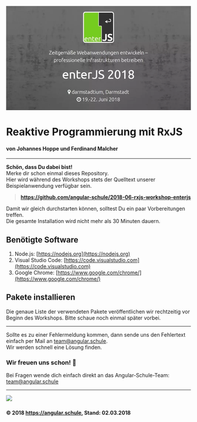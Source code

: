 <img src="enterjs18_banner.jpg">

# Reaktive Programmierung mit RxJS
#### **von Johannes Hoppe und Ferdinand Malcher**

<hr>

**Schön, dass Du dabei bist!**  
Merke dir schon einmal dieses Repository.  
Hier wird während des Workshops stets der Quelltext unserer Beispielanwendung verfügbar sein.
> **https://github.com/angular-schule/2018-06-rxjs-workshop-enterjs**

Damit wir gleich durchstarten können, solltest Du ein paar Vorbereitungen treffen.  
Die gesamte Installation wird nicht mehr als 30 Minuten dauern. 


## Benötigte Software

1. Node.js: [https://nodejs.org](https://nodejs.org)
2. Visual Studio Code: [https://code.visualstudio.com](https://code.visualstudio.com)
3. Google Chrome: [https://www.google.com/chrome/](https://www.google.com/chrome/)
  

## Pakete installieren

Die genaue Liste der verwendeten Pakete veröffentlichen wir rechtzeitig vor Beginn des Workshops. Bitte schaue noch einmal später vorbei.


-----

Sollte es zu einer Fehlermeldung kommen, dann sende uns den Fehlertext einfach per Mail an [team@angular.schule](mailto:team@angular.schule).  
Wir werden schnell eine Lösung finden.



### Wir freuen uns schon! 🙂

Bei Fragen wende dich einfach direkt an das Angular-Schule-Team:  
[team@angular.schule](mailto:team@angular.schule)

<hr>

<img src="http://assets.angular.schule/logo-angular-schule.png" height="60">

#### &copy; 2018 https://angular.schule, Stand: 02.03.2018

